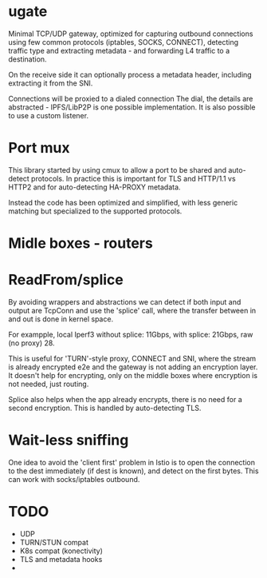 # ugate

Minimal TCP/UDP gateway, optimized for capturing outbound connections 
using few common protocols (iptables, SOCKS, CONNECT), detecting traffic
type and extracting metadata - and forwarding L4 traffic to a destination.

On the receive side it can optionally process a metadata header, including
extracting it from the SNI. 

Connections will be proxied to a dialed connection
The dial, the details are abstracted - IPFS/LibP2P is one possible 
implementation. It is also possible to use a custom listener.

# Port mux 

This library started by using cmux to allow a port to be shared and 
auto-detect protocols. In practice this is important for TLS and 
HTTP/1.1 vs HTTP2 and for auto-detecting HA-PROXY metadata. 

Instead the code has been optimized and simplified, with less generic
matching but specialized to the supported protocols.

# Midle boxes - routers

# ReadFrom/splice

By avoiding wrappers and abstractions we can detect if both input and output are TcpConn and 
use the 'splice' call, where the transfer between in and out is done in kernel space.

For exampple, local Iperf3 without splice: 11Gbps, with splice: 21Gbps, 
raw (no proxy) 28.

This is useful for 'TURN'-style proxy, CONNECT and SNI, where the stream is already encrypted e2e
and the gateway is not adding an encryption layer. It doesn't help for 
encrypting, only on the middle boxes where encryption is not needed, just routing.

Splice also helps when the app already encrypts, there is no need for 
a second encryption. This is handled by auto-detecting TLS. 

# Wait-less sniffing

One idea to avoid the 'client first' problem in Istio is to open the 
connection to the dest immediately (if dest is known), and detect on 
the first bytes. This can work with socks/iptables outbound. 

# TODO

- UDP
- TURN/STUN compat
- K8s compat  (konectivity)
- TLS and metadata hooks
- 

